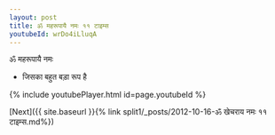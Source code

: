 ```yaml
---
layout: post
title: ॐ महरूपायै नमः ११ टाइम्स
youtubeId: wrDo4iLluqA
---
```

 
 
 ॐ महरूपायै नमः  
 
 -  जिसका बहुत बड़ा रूप है 
 
  
 
  
 
 
 
 
 
 


{% include youtubePlayer.html id=page.youtubeId %}
 
[Next]({{ site.baseurl }}{% link  split1/_posts/2012-10-16-ॐ खेचराय नमः ११ टाइम्स.md%})
 
